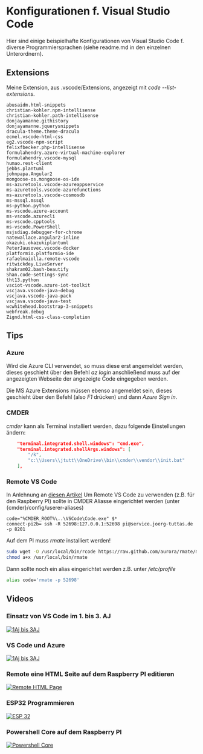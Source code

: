 # Konfigurationen f. Visual Studio Code
Hier sind einige beispielhafte Konfigurationen von Visual Studio Code f. diverse Programmiersprachen (siehe readme.md in den einzelnen Unterordnern).

## Extensions
Meine Extension, aus .vscode/Extensions, angezeigt mit *code --list-extensions*.
```
abusaidm.html-snippets
christian-kohler.npm-intellisense
christian-kohler.path-intellisense
donjayamanne.githistory
donjayamanne.jquerysnippets
dracula-theme.theme-dracula
ecmel.vscode-html-css
eg2.vscode-npm-script
felixfbecker.php-intellisense
formulahendry.azure-virtual-machine-explorer
formulahendry.vscode-mysql
humao.rest-client
jebbs.plantuml
johnpapa.Angular2
mongoose-os.mongoose-os-ide
ms-azuretools.vscode-azureappservice
ms-azuretools.vscode-azurefunctions
ms-azuretools.vscode-cosmosdb
ms-mssql.mssql
ms-python.python
ms-vscode.azure-account
ms-vscode.azurecli
ms-vscode.cpptools
ms-vscode.PowerShell
msjsdiag.debugger-for-chrome
natewallace.angular2-inline
okazuki.okazukiplantuml
PeterJausovec.vscode-docker
platformio.platformio-ide
rafaelmaiolla.remote-vscode
ritwickdey.LiveServer
shakram02.bash-beautify
Shan.code-settings-sync
tht13.python
vsciot-vscode.azure-iot-toolkit
vscjava.vscode-java-debug
vscjava.vscode-java-pack
vscjava.vscode-java-test
wcwhitehead.bootstrap-3-snippets
webfreak.debug
Zignd.html-css-class-completion
```
## Tips
### Azure
Wird die Azure CLI verwendet, so muss diese erst angemeldet werden, dieses geschieht über den Befehl *az login* anschließend muss auf der angezeigten Webseite der angezeigte Code eingegeben werden.

Die MS Azure Extensions müssen ebenso angemeldet sein, dieses geschieht über den Befehl (also *F1* drücken) und dann *Azure Sign in*.

### CMDER
*cmder* kann als Terminal installiert werden, dazu folgende Einstellungen ändern:
```json
    "terminal.integrated.shell.windows": "cmd.exe",
    "terminal.integrated.shellArgs.windows": [
        "/k",
        "c:\\Users\\jtutt\\OneDrive\\bin\\cmder\\vendor\\init.bat"
    ],
```
### Remote VS Code
In Anlehnung an [diesen Artikel](https://codepen.io/ginfuru/post/remote-editing-files-with-ssh "VS Code Remote")
Um Remote VS Code zu verwenden (z.B. für den Raspberry PI) sollte in CMDER Aliasse eingerichtet werden (unter {cmder}/config/userer-aliases)
```
code="%CMDER_ROOT%\..\VSCode\Code.exe" $*
connect-pi2b= ssh -R 52698:127.0.0.1:52698 pi@service.joerg-tuttas.de -p 8201
```

Auf dem PI muss *rmate* installiert werden!
```bash
sudo wget -O /usr/local/bin/rcode https://raw.github.com/aurora/rmate/master/rmate
chmod a+x /usr/local/bin/rmate
```
Dann sollte noch ein alias eingerichtet werden z.B. unter */etc/profile*
```bash
alias code='rmate -p 52698'
```
## Videos
### Einsatz von VS Code im 1. bis 3. AJ
[![1Aj bis 3AJ](http://img.youtube.com/vi/Fzd6rFyOPVs/0.jpg)](http://www.youtube.com/watch?v=Fzd6rFyOPVs)
### VS Code und Azure
[![1Aj bis 3AJ](http://img.youtube.com/vi/uKqMbRh3Aoo/0.jpg)](http://www.youtube.com/watch?v=uKqMbRh3Aoo)
### Remote eine HTML Seite auf dem Raspberry PI editieren
[![Remote HTML Page](http://img.youtube.com/vi/l5Y_P8w07PY/0.jpg)](http://www.youtube.com/watch?v=l5Y_P8w07PY)
### ESP32 Programmieren
[![ESP 32](http://img.youtube.com/vi/pG5JEoUC2Hc/0.jpg)](http://www.youtube.com/watch?v=pG5JEoUC2Hc)
### Powershell Core auf dem Raspberry PI
[![Powershell Core](http://img.youtube.com/vi/WO0DqRpR5hs/0.jpg)](http://www.youtube.com/watch?v=WO0DqRpR5hs)



